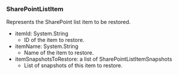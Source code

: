 ### SharePointListItem
Represents the SharePoint list item to be restored.

- itemId: System.String
  - ID of the item to restore.
- itemName: System.String
  - Name of the item to restore.
- itemSnapshotsToRestore: a list of SharePointListItemSnapshots
  - List of snapshots of this item to restore.
